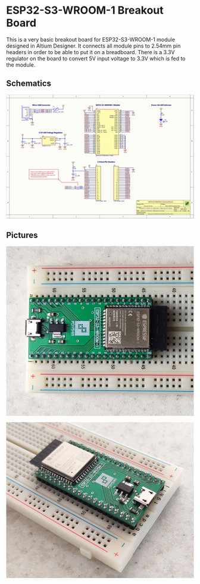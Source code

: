 # ESP32-S3-WROOM-1 Breakout Board

This is a very basic breakout board for ESP32-S3-WROOM-1 module designed in Altium Designer.
It connects all module pins to 2.54mm pin headers in order to be able to put it on a breadboard.
There is a 3.3V regulator on the board to convert 5V input voltage to 3.3V which is fed to the module.

## Schematics

![Schematic](docs/ESP32-S3-WROOM-1-BREAKOUT.png)

## Pictures

![1](docs/1.jpg)

![2](docs/2.jpg)
